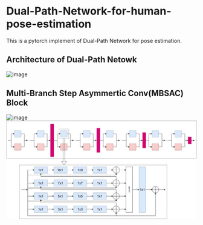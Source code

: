 # Dual-Path-Network-for-human-pose-estimation
This is a pytorch implement of Dual-Path Network for pose estimation.



## Architecture of Dual-Path Netowk
![image]([https://github.com/ps259685/Dual-Path-Network-for-human-pose-estimation/blob/main/DPN/figures/architecture.jpg](https://github.com/ps259685/Dual-Path-Network-for-human-pose-estimation/blob/main/DPN/figures/Overall%20Architecture.jpg?raw=true))
## Multi-Branch Step Asymmertic Conv(MBSAC) Block
![image]([https://github.com/ps259685/Dual-Path-Network-for-human-pose-estimation/blob/main/DPN/figures/Multi-Branch%20Step%20Asymmertic%20Conv(MBSAC)%20Block%20.jpg](https://github.com/ps259685/Dual-Path-Network-for-human-pose-estimation/blob/main/DPN/figures/Multi-Branch%20Step%20Asymmertic%20Conv(MBSAC)%20Block.jpg?raw=true))
![image](https://github.com/ps259685/Dual-Path-Network-for-human-pose-estimation/blob/main/DPN/figures/Multi-Branch%20Inverted%20Residual%20Asymmetric%20Conv(MBIRAC)%20Block%20.jpg)
